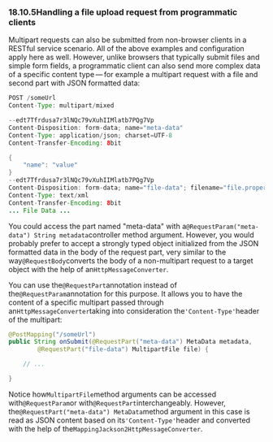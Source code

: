 ### 18.10.5Handling a file upload request from programmatic clients

Multipart requests can also be submitted from non-browser clients in a RESTful service scenario. All of the above examples and configuration apply here as well. However, unlike browsers that typically submit files and simple form fields, a programmatic client can also send more complex data of a specific content type — for example a multipart request with a file and second part with JSON formatted data:

```java
POST /someUrl
Content-Type: multipart/mixed

--edt7Tfrdusa7r3lNQc79vXuhIIMlatb7PQg7Vp
Content-Disposition: form-data; name="meta-data"
Content-Type: application/json; charset=UTF-8
Content-Transfer-Encoding: 8bit

{
	"name": "value"
}
--edt7Tfrdusa7r3lNQc79vXuhIIMlatb7PQg7Vp
Content-Disposition: form-data; name="file-data"; filename="file.properties"
Content-Type: text/xml
Content-Transfer-Encoding: 8bit
... File Data ...
```

You could access the part named "meta-data" with a`@RequestParam("meta-data") String metadata`controller method argument. However, you would probably prefer to accept a strongly typed object initialized from the JSON formatted data in the body of the request part, very similar to the way`@RequestBody`converts the body of a non-multipart request to a target object with the help of an`HttpMessageConverter`.

You can use the`@RequestPart`annotation instead of the`@RequestParam`annotation for this purpose. It allows you to have the content of a specific multipart passed through an`HttpMessageConverter`taking into consideration the`'Content-Type'`header of the multipart:

```java
@PostMapping("/someUrl")
public String onSubmit(@RequestPart("meta-data") MetaData metadata,
		@RequestPart("file-data") MultipartFile file) {

	// ...

}
```

Notice how`MultipartFile`method arguments can be accessed with`@RequestParam`or with`@RequestPart`interchangeably. However, the`@RequestPart("meta-data") MetaData`method argument in this case is read as JSON content based on its`'Content-Type'`header and converted with the help of the`MappingJackson2HttpMessageConverter`.

